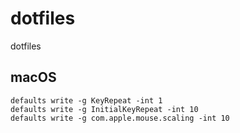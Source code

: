 # dotfiles

dotfiles

## macOS

```
defaults write -g KeyRepeat -int 1
defaults write -g InitialKeyRepeat -int 10
defaults write -g com.apple.mouse.scaling -int 10
```

